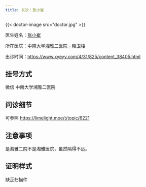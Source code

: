 ```yaml
---
title: 长沙｜张小崔
---
```


{{< doctor-image src="doctor.jpg" >}}

医生姓名：[张小崔](https://www.haodf.com/doctor/4995462606.html)

所在医院：[中南大学湘雅二医院 - 精卫楼](https://amap.com/place/B0FFGCX8WS)

出诊时间：<https://www.xyeyy.com/4/31/825/content_38405.html>

## 挂号方式

微信 中南大学湘雅二医院

## 问诊细节

可参照 <https://limelight.moe/t/topic/6221>

## 注意事项

是湘雅二院不是湘雅医院，虽然隔得不远。

## 证明样式

缺乏扫描件
